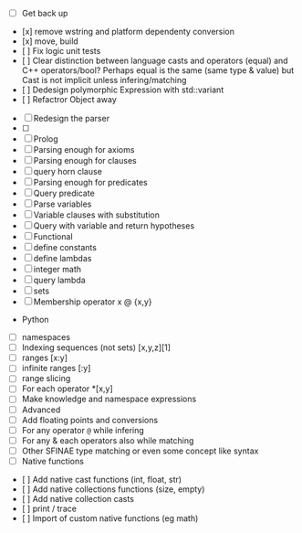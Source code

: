 - [ ] Get back up 
-    [x] remove wstring and platform dependenty conversion 
-    [x] move, build
-    [ ] Fix logic unit tests
-    [ ] Clear distinction between language casts and operators (equal) and C++ operators/bool? Perhaps equal is the same (same type & value) but Cast is not implicit unless infering/matching
-    [ ] Dedesign polymorphic Expression with std::variant 
-    [ ] Refactror Object away 
- [ ] Redesign the parser 
-   [ ] 
- [ ] Prolog 
-   [ ] Parsing enough for axioms
-   [ ] Parsing enough for clauses
-   [ ] query horn clause 
-   [ ] Parsing enough for predicates
-   [ ] Query predicate  
-   [ ] Parse variables 
-   [ ] Variable clauses with substitution 
-   [ ] Query with variable and return hypotheses
- [ ] Functional 
-   [ ] define constants 
-   [ ] define lambdas 
-   [ ] integer math
-   [ ] query lambda
-   [ ] sets 
-   [ ] Membership operator x @ {x,y}
- Python
-   [ ] namespaces
-   [ ] Indexing sequences (not sets)  [x,y,z][1]
-   [ ] ranges [x:y] 
-   [ ] infinite ranges [:y]
-   [ ] range slicing
-   [ ] For each operator *[x,y]
-   [ ] Make knowledge and namespace expressions 
- [ ] Advanced
-   [ ] Add floating points and conversions
-   [ ] For any operator `@` while infering 
-   [ ] For any & each operators also while matching 
-   [ ] Other SFINAE type matching or even some concept like syntax 
- [ ] Native functions
-    [ ] Add native cast functions (int, float, str)
-    [ ] Add native collections functions (size, empty)
-    [ ] Add native collection casts
-    [ ] print / trace 
-    [ ] Import of custom native functions (eg math)
